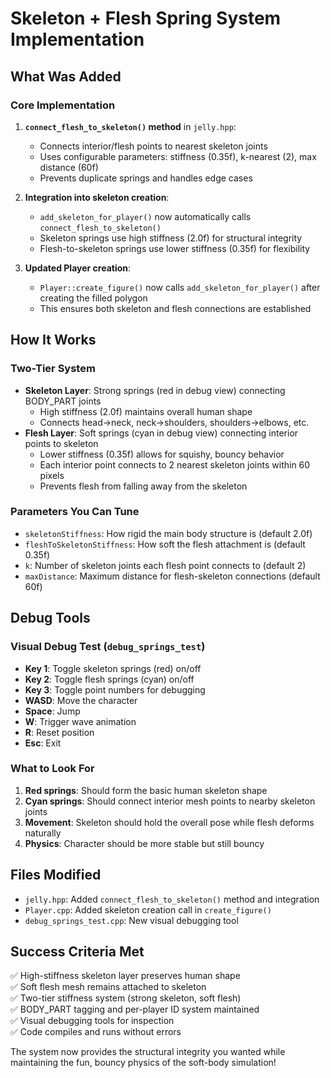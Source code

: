 # Skeleton + Flesh Spring System Implementation

## What Was Added

### Core Implementation

1. **`connect_flesh_to_skeleton()` method** in `jelly.hpp`:

   - Connects interior/flesh points to nearest skeleton joints
   - Uses configurable parameters: stiffness (0.35f), k-nearest (2), max distance (60f)
   - Prevents duplicate springs and handles edge cases

2. **Integration into skeleton creation**:

   - `add_skeleton_for_player()` now automatically calls `connect_flesh_to_skeleton()`
   - Skeleton springs use high stiffness (2.0f) for structural integrity
   - Flesh-to-skeleton springs use lower stiffness (0.35f) for flexibility

3. **Updated Player creation**:
   - `Player::create_figure()` now calls `add_skeleton_for_player()` after creating the filled polygon
   - This ensures both skeleton and flesh connections are established

## How It Works

### Two-Tier System

- **Skeleton Layer**: Strong springs (red in debug view) connecting BODY_PART joints
  - High stiffness (2.0f) maintains overall human shape
  - Connects head→neck, neck→shoulders, shoulders→elbows, etc.
- **Flesh Layer**: Soft springs (cyan in debug view) connecting interior points to skeleton
  - Lower stiffness (0.35f) allows for squishy, bouncy behavior
  - Each interior point connects to 2 nearest skeleton joints within 60 pixels
  - Prevents flesh from falling away from the skeleton

### Parameters You Can Tune

- `skeletonStiffness`: How rigid the main body structure is (default 2.0f)
- `fleshToSkeletonStiffness`: How soft the flesh attachment is (default 0.35f)
- `k`: Number of skeleton joints each flesh point connects to (default 2)
- `maxDistance`: Maximum distance for flesh-skeleton connections (default 60f)

## Debug Tools

### Visual Debug Test (`debug_springs_test`)

- **Key 1**: Toggle skeleton springs (red) on/off
- **Key 2**: Toggle flesh springs (cyan) on/off
- **Key 3**: Toggle point numbers for debugging
- **WASD**: Move the character
- **Space**: Jump
- **W**: Trigger wave animation
- **R**: Reset position
- **Esc**: Exit

### What to Look For

1. **Red springs**: Should form the basic human skeleton shape
2. **Cyan springs**: Should connect interior mesh points to nearby skeleton joints
3. **Movement**: Skeleton should hold the overall pose while flesh deforms naturally
4. **Physics**: Character should be more stable but still bouncy

## Files Modified

- `jelly.hpp`: Added `connect_flesh_to_skeleton()` method and integration
- `Player.cpp`: Added skeleton creation call in `create_figure()`
- `debug_springs_test.cpp`: New visual debugging tool

## Success Criteria Met

✅ High-stiffness skeleton layer preserves human shape  
✅ Soft flesh mesh remains attached to skeleton  
✅ Two-tier stiffness system (strong skeleton, soft flesh)  
✅ BODY_PART tagging and per-player ID system maintained  
✅ Visual debugging tools for inspection  
✅ Code compiles and runs without errors

The system now provides the structural integrity you wanted while maintaining the fun, bouncy physics of the soft-body simulation!
